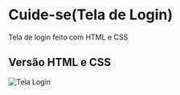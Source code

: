 # Cuide-se(Tela de Login)
Tela de login feito com HTML e CSS

## Versão HTML e CSS
![Tela Login](https://user-images.githubusercontent.com/109808618/229662076-53768b30-4656-484d-a087-c80317ba6ede.png)
